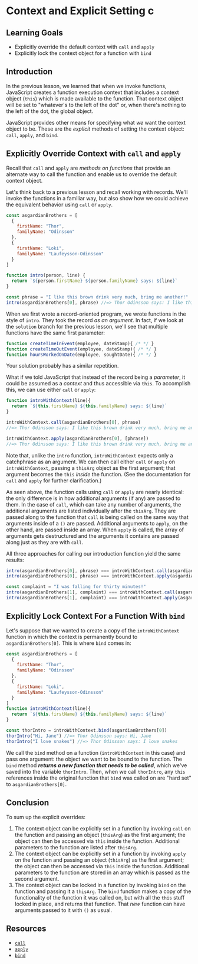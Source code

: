 # Context and Explicit Setting c

## Learning Goals

* Explicitly override the default context with `call` and `apply`
* Explicitly lock the context object for a function with `bind`

## Introduction

In the previous lesson, we learned that when we invoke functions, JavaScript
creates a function execution context that includes a context object (`this`)
which is made available to the function. That context object will be set to
"whatever's to the left of the dot" or, when there's nothing to the left of the
dot, the global object.

JavaScript provides other means for specifying what _we_ want the context object
to be. These are the _explicit_ methods of setting the context object: `call`,
`apply`, and `bind`.

## Explicitly Override Context with `call` and `apply`

Recall that `call` and `apply` are _methods on functions_ that provide an
alternate way to call the function and enable us to override the default context
object.

Let's think back to a previous lesson and recall working with records. We'll
invoke the functions in a familiar way, but also show how we could achieve the
equivalent behavior using `call` or `apply`.

```js
const asgardianBrothers = [
  {
    firstName: "Thor",
    familyName: "Odinsson"
  },
  {
    firstName: "Loki",
    familyName: "Laufeysson-Odinsson"
  }
]

function intro(person, line) {
  return `${person.firstName} ${person.familyName} says: ${line}`
}

const phrase = "I like this brown drink very much, bring me another!"
intro(asgardianBrothers[0], phrase) //=> Thor Odinsson says: I like this brown drink very much, bring me another!

```

When we first wrote a record-oriented program, we wrote functions in the style
of `intro`. They took the record *as an argument*. In fact, if we look at the
`solution` branch for the previous lesson, we'll see that multiple functions
have the same first parameter:

```js
function createTimeInEvent(employee, dateStamp){ /* */ }
function createTimeOutEvent(employee, dateStamp){ /* */ }
function hoursWorkedOnDate(employee, soughtDate){ /* */ }
```

Your solution probably has a similar repetition.

What if we told JavaScript that instead of the record being a _parameter_, it
could be assumed as a _context_ and thus accessible via `this`. To accomplish
this, we can use either `call` or `apply`:

```js
function introWithContext(line){
  return `${this.firstName} ${this.familyName} says: ${line}`
}

introWithContext.call(asgardianBrothers[0], phrase)
//=> Thor Odinsson says: I like this brown drink very much, bring me another!

introWithContext.apply(asgardianBrothers[0], [phrase])
//=> Thor Odinsson says: I like this brown drink very much, bring me another!
```

Note that, unlike the `intro` function, `introWithContext` expects only a
catchphrase as an argument. We can then call either `call` or `apply` on
`introWithContext`, passing a `thisArg` object as the first argument; that
argument becomes the `this` _inside_ the function. (See the documentation for
`call` and `apply` for further clarification.)

As seen above, the function calls using `call` or `apply` are nearly identical:
the only difference is in how additional arguments (if any) are passed to them.
In the case of `call`, which can take any number of arguments, the additional
arguments are listed individually after the `thisArg`. They are passed along to
the function that `call` is being called on the same way that arguments inside
of a `()` are passed. Additional arguments to `apply`, on the other hand, are
passed inside an array. When `apply` is called, the array of arguments gets
destructured and the arguments it contains are passed along just as they are
with `call`.

All three approaches for calling our introduction function yield the same
results:

```js
intro(asgardianBrothers[0], phrase) === introWithContext.call(asgardianBrothers[0], phrase) //=> true
intro(asgardianBrothers[0], phrase) === introWithContext.apply(asgardianBrothers[0], [phrase]) //=> true

const complaint = "I was falling for thirty minutes!"
intro(asgardianBrothers[1], complaint) === introWithContext.call(asgardianBrothers[1], complaint) //=> true
intro(asgardianBrothers[1], complaint) === introWithContext.apply(asgardianBrothers[1], [complaint]) //=> true
```

## Explicitly Lock Context For a Function With `bind`

Let's suppose that we wanted to create a copy of the `introWithContext` function
in which the context is permanently bound to `asgardianBrothers[0]`. This is
where `bind` comes in:

```js
const asgardianBrothers = [
  {
    firstName: "Thor",
    familyName: "Odinsson"
  },
  {
    firstName: "Loki",
    familyName: "Laufeysson-Odinsson"
  }
]
function introWithContext(line){
  return `${this.firstName} ${this.familyName} says: ${line}`
}

const thorIntro = introWithContext.bind(asgardianBrothers[0])
thorIntro("Hi, Jane") //=> Thor Odinsson says: Hi, Jane
thorIntro("I love snakes") //=> Thor Odinsson says: I love snakes
```

We call the `bind` method on a function (`introWithContext` in this case) and
pass one argument: the object we want to be bound to the function. The `bind`
method ***returns a new function that needs to be called***, which we've saved
into the variable `thorIntro`. Then, when we call `thorIntro`, any `this`
references inside the original function that `bind` was called on are "hard set"
to `asgardianBrothers[0]`.

## Conclusion

To sum up the explicit overrides:

1. The context object can be explicitly set in a function by invoking `call` on
   the function and passing an object (`thisArg`) as the first argument; the
   object can then be accessed via `this` inside the function. Additional
   parameters to the function are listed after `thisArg`.
2. The context object can be explicitly set in a function by invoking `apply` on
   the function and passing an object (`thisArg`) as the first argument; the
   object can then be accessed via `this` inside the function. Additional
   parameters to the function are stored in an array which is passed as the
   second argument.
3. The context object can be locked in a function by invoking `bind` on the
   function and passing it a `thisArg`. The `bind` function makes a copy of the
   functionality of the function it was called on, but with all the `this` stuff
   locked in place, and returns that function. That _new_ function can have
   arguments passed to it with `()` as usual.

## Resources

* [`call`][call]
* [`apply`][apply]
* [`bind`][bind]

[bind]: https://developer.mozilla.org/en-US/docs/Web/JavaScript/Reference/Global_objects/Function/bind
[call]: https://developer.mozilla.org/en-US/docs/Web/JavaScript/Reference/Global_objects/Function/call
[apply]: https://developer.mozilla.org/en-US/docs/Web/JavaScript/Reference/Global_objects/Function/apply
